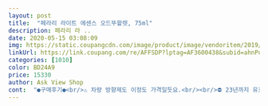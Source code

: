 ```yaml
---
layout: post 
title:  "페라리 라이트 에센스 오드뚜왈렛, 75ml" 
description: 페라리 라 ..
date: 2020-05-15 03:08:09 
img: https://static.coupangcdn.com/image/product/image/vendoritem/2019/02/28/3000238892/dcba9ebb-1b4b-4021-ba65-aba371d47716.jpg 
linkUrl: https://link.coupang.com/re/AFFSDP?lptag=AF3600438&subid=ahnPublicAsk&pageKey=1158991483&itemId=2135439440&vendorItemId=3000238892&traceid=V0-113-2256a362147975e6 
categories: [1010] 
color: BD24A9 
price: 15330 
author: Ask View Shop 
cont:  "●구매후기●<br/>⚠️ 차량 방향제도 이정도 가격일듯요.<br/><br/>⛔️ 23년까지 유효기간도 깁니다.<br/> 보통 향수는 1년짜리도<br/>냄새랑 상태는 다 양호한ㅔ요 지속성은 잘모르겠습니다 아직은<br/>뚜껑은 다소... <br/>퀄리티 떨어집니다.<br/> 이 가격이면 이해 됨.<br/><br/>많은데 말이죠 ㅎㅎ<br/>백화점 상품과는 큰차이는 잘모르겠고 뚜껑이 좀헐렁한거같아요 달달거리는거 보니<br/>아버지 선물로 구매했는데 전에 썻던거와 같이 향도 좋네요<br/>우선 가격이 아주 좋아서 방향제로 써도 될듯 합니다.<br/><br/>은은하게 지속력도 괜찮네요.<br/><br/>지인이쓰는거보고 깔끔한 향이라 마음에들어서구매했습니다<br/>첫향은 알콜향이 강하지만 금방 날라갑니다.<br/><br/>쿠팡배송진짜빠르네요 좋아요<br/>" 
---
```

